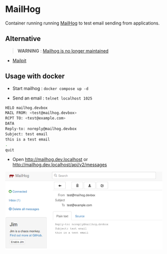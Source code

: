 # MailHog

Container running running [MailHog](https://github.com/mailhog/MailHog#readme) to test email sending from applications.

## Alternative

> **WARNING** : [Mailhog is no longer maintained](https://github.com/mailhog/MailHog/issues/442#issuecomment-1493415258)

* [Mailpit](../mailpit/README.md)

## Usage with docker

* Start mailhog : `docker compose up -d`

* Send an email : `telnet localhost 1025`

```bash
HELO mailhog.devbox
MAIL FROM: <test@mailhog.devbox>
RCPT TO: <test@example.com>
DATA
Reply-to: noreply@mailhog.devbox
Subject: test email
this is a test email
.
quit
```

* Open http://mailhog.dev.localhost or http://mailhog.dev.localhost/api/v2/messages

![Test email](doc/test-email.png)
